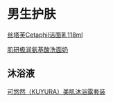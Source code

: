 # 男生护肤

[丝塔芙Cetaphil洁面乳118ml](https://item.jd.com/423642.html)

[肌研极润氨基酸洗面奶](https://item.jd.com/195432.html)


## 沐浴液

[可悠然（KUYURA）美肌沐浴露套装](https://item.jd.com/1758999.html)